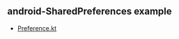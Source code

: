 ## android-SharedPreferences example
 - [Preference.kt](https://github.com/parasde/android-SharedPreferences/blob/master/app/src/main/java/com/parasde/sharedpreferences/Preference.kt)
